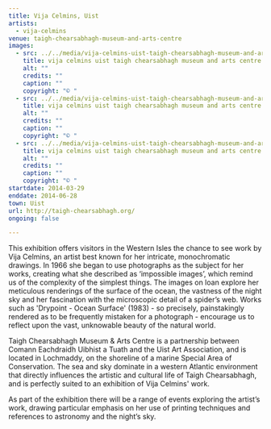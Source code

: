 ```yaml
---
title: Vija Celmins, Uist
artists:
  - vija-celmins
venue: taigh-chearsabhagh-museum-and-arts-centre
images:
  - src: ../../media/vija-celmins-uist-taigh-chearsabhagh-museum-and-arts-centre-2014-03-29-0.webp
    title: vija celmins uist taigh chearsabhagh museum and arts centre 2014 03 29 0
    alt: ""
    credits: ""
    caption: ""
    copyright: "© "
  - src: ../../media/vija-celmins-uist-taigh-chearsabhagh-museum-and-arts-centre-2014-03-29-1.webp
    title: vija celmins uist taigh chearsabhagh museum and arts centre 2014 03 29 1
    alt: ""
    credits: ""
    caption: ""
    copyright: "© "
  - src: ../../media/vija-celmins-uist-taigh-chearsabhagh-museum-and-arts-centre-2014-03-29-2.webp
    title: vija celmins uist taigh chearsabhagh museum and arts centre 2014 03 29 2
    alt: ""
    credits: ""
    caption: ""
    copyright: "© "
startdate: 2014-03-29
enddate: 2014-06-28
town: Uist
url: http://taigh-chearsabhagh.org/
ongoing: false

---
```


This exhibition offers visitors in the Western Isles the chance to see work by Vija Celmins, an artist best known for her intricate, monochromatic drawings. In 1966 she began to use photographs as the subject for her works, creating what she described as ‘impossible images’, which remind us of the complexity of the simplest things. The images on loan explore her meticulous renderings of the surface of the ocean, the vastness of the night sky and her fascination with the microscopic detail of a spider’s web. Works such as 'Drypoint - Ocean Surface' (1983) - so precisely, painstakingly rendered as to be frequently mistaken for a photograph - encourage us to reflect upon the vast, unknowable beauty of the natural world.

Taigh Chearsabhagh Museum & Arts Centre is a partnership between Comann Eachdraidh Uibhist a Tuath and the Uist Art Association, and is located in Lochmaddy, on the shoreline of a marine Special Area of Conservation. The sea and sky dominate in a western Atlantic environment that directly influences the artistic and cultural life of Taigh Chearsabhagh, and is perfectly suited to an exhibition of Vija Celmins' work.

As part of the exhibition there will be a range of events exploring the artist’s work, drawing particular emphasis on her use of printing techniques and references to astronomy and the night’s sky.